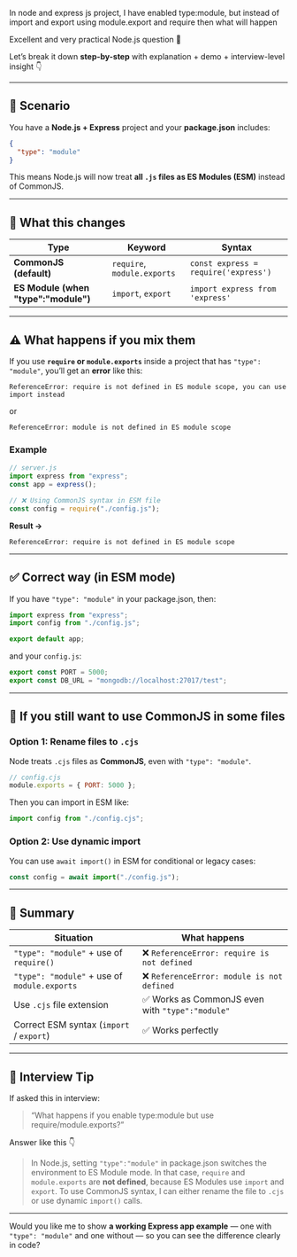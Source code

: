 In node and express js project, I have enabled type:module, but instead of import and export using module.export and require then what will happen

Excellent and very practical Node.js question 👏

Let’s break it down **step-by-step** with explanation + demo + interview-level insight 👇

---

## 🧩 Scenario

You have a **Node.js + Express** project and your **package.json** includes:

```json
{
  "type": "module"
}
```

This means Node.js will now treat **all `.js` files as ES Modules (ESM)** instead of CommonJS.

---

## 🧠 What this changes

| Type                                 | Keyword                     | Syntax                               |
| ------------------------------------ | --------------------------- | ------------------------------------ |
| **CommonJS (default)**               | `require`, `module.exports` | `const express = require('express')` |
| **ES Module (when "type":"module")** | `import`, `export`          | `import express from 'express'`      |

---

## ⚠️ What happens if you mix them

If you use **`require` or `module.exports`** inside a project that has `"type": "module"`,
you’ll get an **error** like this:

```
ReferenceError: require is not defined in ES module scope, you can use import instead
```

or

```
ReferenceError: module is not defined in ES module scope
```

### Example

```js
// server.js
import express from "express";
const app = express();

// ❌ Using CommonJS syntax in ESM file
const config = require("./config.js");
```

**Result →**

```
ReferenceError: require is not defined in ES module scope
```

---

## ✅ Correct way (in ESM mode)

If you have `"type": "module"` in your package.json, then:

```js
import express from "express";
import config from "./config.js";

export default app;
```

and your `config.js`:

```js
export const PORT = 5000;
export const DB_URL = "mongodb://localhost:27017/test";
```

---

## 🧰 If you still want to use CommonJS in some files

### Option 1: Rename files to `.cjs`

Node treats `.cjs` files as **CommonJS**, even with `"type": "module"`.

```js
// config.cjs
module.exports = { PORT: 5000 };
```

Then you can import in ESM like:

```js
import config from "./config.cjs";
```

### Option 2: Use dynamic import

You can use `await import()` in ESM for conditional or legacy cases:

```js
const config = await import("./config.js");
```

---

## 🧩 Summary

| Situation                                    | What happens                                     |
| -------------------------------------------- | ------------------------------------------------ |
| `"type": "module"` + use of `require()`      | ❌ `ReferenceError: require is not defined`      |
| `"type": "module"` + use of `module.exports` | ❌ `ReferenceError: module is not defined`       |
| Use `.cjs` file extension                    | ✅ Works as CommonJS even with `"type":"module"` |
| Correct ESM syntax (`import` / `export`)     | ✅ Works perfectly                               |

---

## 🎯 Interview Tip

If asked this in interview:

> “What happens if you enable type:module but use require/module.exports?”

Answer like this 👇

> In Node.js, setting `"type":"module"` in package.json switches the environment to ES Module mode. In that case, `require` and `module.exports` are **not defined**, because ES Modules use `import` and `export`. To use CommonJS syntax, I can either rename the file to `.cjs` or use dynamic `import()` calls.

---

Would you like me to show **a working Express app example** — one with `"type": "module"` and one without — so you can see the difference clearly in code?
